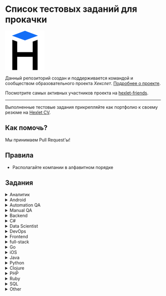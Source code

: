 # Список тестовых заданий для прокачки

[![Hexlet Ltd. logo](https://raw.githubusercontent.com/Hexlet/assets/master/images/hexlet_logo128.png)](https://ru.hexlet.io/?utm_source=github&utm_medium=link&utm_campaign=ru-test-assignments)

Данный репозиторий создан и поддерживается командой и сообществом образовательного проекта *Хекслет*. [Подробнее о проекте](https://ru.hexlet.io/?utm_source=github&utm_medium=link&utm_campaign=ru-test-assignments).

Посмотрите самых активных участников проекта на [hexlet-friends](https://friends.hexlet.io/).

---

Выполненные тестовые задания прикрепляйте как портфолио к своему резюме на [Hexlet CV](https://cv.hexlet.io/).

## Как помочь?

Мы принимаем Pull Request'ы!

## Правила

- Располагайте компании в алфавитном порядке

## Задания

<details>
 <summary>Аналитик</summary>

* [Amazon](https://www.amazon.com/)
  * [Тестовое задание для аналитика *(Python, SQL)*](./analytics/Amazon/README.md)

* [Aviasales](https://aviasales.ru)
  * [Тестовое задание для продуктового аналитика](./analytics/Aviasales%20Продуктовый%20аналитик/README.md)

* [avito.tech](https://github.com/avito-tech)
  * [Тестовое задания для аналитика](./analytics/Avito/)

* [Awem](https://awem.com/)
  * [Тестовое задание для продуктового аналитика](./analytics/AWEM%20продуктовый%20аналитик/README.md)

* [Babbel](https://babbel.com/)
  * [Тестовое задание для продуктового аналитика](./analytics/Babbel%20Продуктовый%20Аналитик/README.md)

* [BOLT](https://bolt.eu/)
  * [Тестовое задание для аналитика данных](./analytics/BOLT%20аналитик%20данных/README.md)

* [Chibbis](https://chibbis.ru/)
  * [Тестовое задание для продуктового аналитика](./analytics/Chibbis%20Продуктовый%20аналитик/README.md)

* [Cian](https://cian.ru/)
  * [Тестовое задание для аналитика *(SQL)*](./analytics/Cian%20Аналитик/README.md)

* [CloudReports](https://cloudreports.ru/)
  * [Тестовое задание для аналитика](./analytics/CloudReports%20Аналитик%20данных/README.md)

* [Crazy Panda](https://crazypanda.ru/)
  * [Тестовое задание для аналитика](./analytics/Crazy%20Panda%20Аналитик%20Данных/README.md)

* [Delivery](https://market-delivery.yandex.ru/moscow?shippingType=delivery)
  * [Тестовое задание для аналитика данных](./analytics/Delivery%20Аналитик%20Данных/)

* [Dodo Brands](https://dodobrands.io/)
  * [Тестовое задание для аналитика](./analytics/Dodo%20Brands%20Data%20Analyst/README.md)

* [Driveback](https://vc.ru/s/driveback/details/all)
  * [Тестовое задание для аналитика](./analytics/Driveback%20Аналитик/README.md)

* [Elfsight](https://elfsight.com/)
  * [Тестовое задание для продуктового аналитика](./analytics/Elfsight%20Product%20Analyst/README.md)

* [FriendsOnly](https://friendsonly.ru/)
  * [Тестовое задание для продуктового аналитика *(SQL, PYTHON, R)*](./analytics/FriendsOnly%20Продуктовый%20Аналитик/README.md)

 * [Genius Sport](https://geniussports.com/)
  * [Тестовое задание для аналитика, Reporting Analyst](./analytics/Genius%20Sport%20Reporting%20Analyst/)

* [Happy Games Studio](https://www.hgstudio.ru/)
  * [Тестовое задание для аналитика](./analytics/Happy%20Games%20Studio%20Аналитик%20Данных/README.md)

* [Home Credit Bank](https://home.bank/)
  * [Тестовое задание для Руководителя отдела аналитики *(PostgreSQL, Python)*](./analytics/Home%20Credit%20Bank%20Руководитель%20Отдела%20Аналитики%20/README.md)

* [ivi](https://www.ivi.ru/)
  * [Тестовое задание для аналитика](./analytics/ivi/README.md)

* [Kaspi.kz](https://kaspi.kz/)
  * [Тестовое задание для продуктового аналитика *(SQL)*](./analytics/Kaspi.kz%20продуктовый%20аналитик/Weekend%20Offer%20для%20продуктовых%20аналитиков%20–%20тестово%20b99d51311f1b4a77a3e19f797d680ebb.html)

* [Lesta](https://lesta.ru/ru)
  * [Тестовое задание для аналитика данных *(SQL)*](./analytics/LESTA%20Аналитик%20Данных/README.md)

* [MARS](https://rus.mars.com/)
  * [Тестовое задание для аналитика данных](./analytics/Марс%20Аналитик%20данных/)

* [Mediascope](https://mediascope.net/)
  * [Тестовое задание для аналитика](./analytics/MediaScope%20Аналитик%20Данных/README.md)

* [MediaSoft](https://mediasoft.team/)
  * [Тестовое задание. Системный / Бизнес-аналитик *(any)*](./analytics/MediaSoft/README.md)

* Nortas Analitics
  * [Тестовое задание для аналитика](./analytics/Nortas%20Analitics%20Аналитик%20данных/README.md)

* [Ozon](https://www.ozon.ru/)
  * [Тестовое задание для аналитика *(SQL)*](./analytics/Ozon/)

* [Realweb Camp](https://realweb-camp.ru/)
  * [Тестовое задание для аналитика](./analytics/Realweb%20Camp%20Analytics/README.md)

* [Skypro](https://sky.pro/)
  * [Тестовое задание для аналитика](./analytics/Skypro%20Data%20Analyst/README.md)

* [Teikametrics](https://www.teikametrics.com/)
  * [Тестовое задание для аналитика](./analytics/Teikametrics%20Analyst/README.md)

* [Tinkoff](https://www.tinkoff.ru/)
   * [Тестовое задание аналитика Tinkoff *(Python)*](https://colab.research.google.com/drive/1sbq3bW7FSsqzPBsJu6lmX1cTaC_Oan6S?usp=sharing)
   * [Тестовое задание аналитика Tinkoff *(SQL)*](./analytics/Тинькофф%20Аналитик%20SQL/Тинькофф%20Аналитик%20SQL.jpeg)
   * [Тестовое задание аналитика Tinkoff](./analytics/Tinkoff%20Product%20Analyst/README.md)

* [Vizor](https://vizor-games.com/)
  * [Тестовое задание для аналитика](./analytics/Vizor%20Data%20Analytics/README.md)

* [WhoIsBlogger](https://whoisblogger.com/)
  * [Тестовое задание для junior аналитика данных *(SQL)*](./analytics/WhoIsBlogger%20(WIB),%20junior%20data%20analyst/README.md)

* [Wolt](https://wolt.com/en)
  * [Тестовое задание для аналитика данных](./analytics/Wolt%20Аналитик%20Данных/README.md)

* [X5](https://www.x5.ru/en/)
  * [Тестовое задание, стажировка для аналитика данных *(Python)*](./analytics/X5%20Аналитик%20Данных%20(стажировка)/README.md)

* [Альфа-Банк](https://alfabank.ru/)
  * [Тестовое задание для продуктового аналитика *(SQL)*](./analytics/Альфабанк%20продуктовый%20аналитик/README.md)
  * [Тестовое задание для аналитика данных *(SQL)*](./analytics/Альфа%20Банк%20Продуктовый%20Аналитик/README.md)

* [Банк Открытие](https://www.open.ru/)
  * [Тестовое задание для продуктового аналитика *(SQL)*](./analytics/Банк%20Открытие%20Продуктовый%20Аналитик/README.md)

* [ВК Одноклассники](https://vk.com/)
  * [Тестовое задание для продуктового аналитика *(Python, SQL)*](./analytics/ВК%20Одноклассники%20Продуктовая%20аналитика%20/README.md)
  * [Тестовое задание для аналитика данных *(Python)*](./analytics/ВК%20Аналитик%20данных/README.md)

* [ВТБ](https://www.vtb.ru/)
  * [Тестовое задание для аналитика данных](./analytics/ВТБ%20Аналитик%20данных/README.md)

* [Газпром](https://www.gazprom.ru/)
  * [Тестовое задание для аналитика](./analytics/Газпром/README.md)

* [Делимобиль](https://delimobil.ru/)
  * [Тестовое задание для аналитика](./analytics/Делимобиль/README.md)

* [Красный Яр](https://www.krasyar.ru/)
  * [Тестовое задание для аналитика *(Excel)*](./analytics/Красный%20Яр%20Аналитик%20Данных/README.md)

* [Магнит](https://magnit.ru/)
  * [Тестовое задание для аналитика](./analytics/Магнит/README.md)

* [МТС](https://www.mts.ru/)
  * [Тестовое задание для продуктового аналитика *(SQL, Python)*](./analytics/МТС%20Продуктовый%20аналитик/README.md)

* [Ренессанс Банк](https://rencredit.ru/)
  * [Тестовое задание для аналитика](./analytics/Банк%20ренессанс%20кредит%20Аналитик/README.md)

* [Росмэн](https://rosman.ru/)
  * [Тестовое задание для аналитика *(Excel, SQL)*](./analytics/Росмэн/)

* [Роснефть](https://www.rosneft.ru/)
  * [Тестовое задание для HR аналитика](./analytics/Роснефть%20HR%20аналитик/)

* [Самокат](https://samokat.ru/)
  * [Тестовое задание для аналитика](./analytics/Самокат%20Аналитик%20Данных/README.md)
  * [Тестовое задание для аналитика](./analytics/Самокат%20Аналитик/)

* [Северсталь](https://severstal.com/rus/)
  * [Тестовое задание для аналитика](./analytics/Северсталь/)

* [СКБ Контур](https://kontur.ru/)
  * [Тестовое задание для продуктового аналитика](./analytics/Контур%20Продуктовый%20аналитик/README.md)

* [Совкомбанк Страхование](https://sovcomins.ru/)
  * [Тестовое задание для аналитика *(Python)*](./analytics/Совкомбанк%20Страхование/README.md)

* [Спортмастер](https://www.sportmaster.ru/)
  * [Тестовое задание для аналитика *(SQL)*](./analytics/Спортмастер/)

* [Сравни.ру](https://www.sravni.ru/)
  * [Тестовое задание для Продуктового Аналитика](./analytics/Сравниру%20Product%20Analyst/README.md)

* [Табакон](https://tabakon.su/)
  * [Тестовое для аналитика данных](https://drive.google.com/drive/folders/1FDHErQLGvPoJKECmRqijpwuVifnTaw8x)

* [Учи.ру](https://uchi.ru/)
  * [Тестовое задание для Продуктового Аналитика](./analytics/Учи%20ру%20Продуктовый%20аналитк/README.md)

* [Сборник тестовых заданий для аналитиков](https://pavelbukhtik.notion.site/Product-Analyst-Data-Analyst-a5f7bea5a0064960bbdb7a3ee1e46e97)

* [Тестовое задание для FE стажера в Авито Pro (Команда ARPU) *(JS)*](https://github.com/avito-tech/pro-fe-trainee-task)

</details>

<details>
 <summary>Android</summary>

* [Android разработчик *(Kotlin, Single Activity, Retrofit, Jetpack Compose / XML, Kotlinx Serialization / Gson, RxJava / Coroutines)*](https://github.com/appKODE/trainee-test-android)

* [avito.tech](https://github.com/avito-tech)
  * [Тестовое задание для стажёра Android (archived) *(Kotlin/Java)*](https://github.com/avito-tech/android-trainee-task)
  * [Тестовое задание для стажёра Android *(Kotlin)*](https://github.com/avito-tech/bx-android-trainee-assigment)
  * [Приложение прогноза погоды (Андроид) *(Kotlin)*](https://github.com/avito-tech/android-trainee-task-2021)

* [Android Developer *(Kotlin, Java, C++)*](https://github.com/fs/test-tasks/tree/master/android)

</details>

<details>
 <summary>Automation QA</summary>

 * [Ediweb](https://ediweb.com/ru-ru)
   * [Тестовое задание на должность "Тестировщик" *Automation QA / Ruby*](https://github.com/avannim/Fedorenko_test/tree/59b6c1a395ad8123b102f7f4214db6840be9db01/candidate_test)

* [Тестовое задание для стажёра-автоматизатора](https://github.com/avito-tech/qa-trainee-task)

* [Тестовое задание для стажёра-тестировщика на знание Java и SQL *(any)*](https://github.com/Pammer/traineeTestTask)

* [QATestLab](https://qatestlab.com/company/contact-us/)
  *  [Test task for position QA Specialist // *Java или C#*](https://github.com/n1mnull/QATestLab/blob/51b315d7d2ff011ce8255fb09a88bd6401891600/README.md)

* [Тестовое задание по автоматизации действий в поисковой строке Яндекса для *tensor.ru*](https://github.com/warumbaum/Tensor-Yandex)

* [Тестовое задание QA Auto Python от Effective Mobile](./QA/Effective%20Mobile/README.md)

</details>

<details>
 <summary>Manual QA</summary>

* [avito.tech](https://github.com/avito-tech)
  * [Тестовое задание для стажёра QA *(any)*](https://github.com/avito-tech/ShopX-QA-trainee)
  * [Тестовое задание для QA-стажёра *(Go/any)*](https://github.com/avito-tech/qa-trainee-general)

* [Flatstack](https://www.flatstack.com)
  * [QA engineer](https://github.com/fs/test-tasks/tree/master/qa)

* [HRlink](https://hr-link.ru/)
  * [Junior QA (SQL+Python)](./QA/HRlink/README.md)

* [Matic Insurance Services](https://matic.com/)
  * [Customer Import Platform MQA - MQA test assignment *(ENG)* *(any)*](https://github.com/matic-insurance/assignment-test-import)
  * [Customer Import Platform - AQA test assignment *(ENG)* *(Ruby)*](https://github.com/matic-insurance/assignment-test-import)

* [Purrweb](https://www.purrweb.com/ru/)
  * [Тестовое задание на позицию QA](https://github.com/Hexlet/ru-test-assignments/blob/main/QA/Test%20task%20Purrweb.md)

* [Sendsay](https://sendsay.ru/)
  * [Junior Frontend + QA [АРХИВ] *(JS, Cypress)*](./QA/Sendsay/README.md)

* [Tutu.ru](https://www.Tutu.ru/)
  * [Тестовое задание для кандидата на позицию QA](https://github.com/tutu-ru/tutu-ru.github.io)

* [ООО Крит](https://krit.pro/)
  * [Стажер_QA](./QA/ООО%20Крит/README.md)

* [ООО Синтека](https://cynteka.ru/)
  * [Junior_QA](./QA/ООО%20Синтека/README.md)

</details>

<details>
 <summary>Backend</summary>

* [Appbooster](https://appbooster.com/)
  * [Backend developer *(any)*](https://github.com/appbooster/test-assignments/blob/master/tasks/backend.md)

* [Appstorespy](https://appstorespy.com/)
  * [Junior Backend developer *(Django/Flask, MySQL/PostgreSQL, MongoDB/Redis/Elasticsearch, GraphQL/REST)*](./backend/Appstorespy/README.md)

* [avito.tech](https://github.com/avito-tech)
  * [Тестовое задание для стажёра Backend в команду Advertising *(Go/PHP)*](https://github.com/avito-tech/adv-backend-trainee-assignment)
  * [Тестовое задание на позицию стажера-бекендера в юнит Авто (archived) *(Go/Python/PHP/Java/JavaScript)*](https://github.com/avito-tech/auto-backend-trainee-assignment)
  * [Тестовое задание на позицию стажера backend в юнит Geo *(any)*](https://github.com/avito-tech/geo-backend-trainee-assignment)
  * [Тестовое задание на позицию стажера-бекендера (archived) *(any)*](https://github.com/avito-tech/msg-backend-trainee-assignment)
  * [Тестовое задание для стажёра Backend *(PHP)*](https://github.com/avito-tech/safedeal-backend-trainee)
  * [Тестовое задание для стажёра Backend в команду Trade Marketing *(Go/PHP/Python, PostgreSQL/MySQl, Redis)*](https://github.com/avito-tech/tm-backend-trainee)
  * [Тестовое задание на позицию стажера-бекендера в юнит Buyer Experience (archived) *(Go/PHP)*](https://github.com/avito-tech/bx-backend-trainee-assignment)
  * [Тестовое задание на позицию стажера-бекендера в юнит "Работа" *(Go/PHP, MySQL/PostgreSQL)*](https://github.com/avito-tech/job-backend-trainee-assignment)
  * [Тестовое задание на позицию стажера-бекендера *(Go/PHP/Python,  MySQL/PostgreSQL, Docker)*](https://github.com/avito-tech/autumn-2021-intern-assignment)
  * [Тестовое задание для стажера в юнит Market Intelligence *(Go/Python)*](https://github.com/avito-tech/mi-trainee-task-2021)

* [Edstein](https://www.edstein.ru/)
  * [Тестовое задание Middle Backend-разработчик *(Ruby on Rails)*](./backend/Edstein/README.md)

* [fuse8](https://hr.fuse8.ru/) [byte/minds](https://byteminds.co.uk/)
  * [Задания стажировки для backend-разработчиков *(.Net, C#, Postgres, gRPC)*](https://github.com/Fuse8/school2023)

* [Greensight](https://greensight.ru/)
  * [Тестовое задание для направления Backend разработка *(PHP)*](./backend/Greensight/README.md)

* [ItGlobal](https://itglobal.com/ru-ru/)
  * [Тестовое задание для Junior Backend разработка *(PHP)*](./backend/ItGlobal/README.md)

* [KODE](https://kode.ru/)
   * [Backend разработчик *(Python)*](https://github.com/appKODE/2018-internship-backend)*(изображение не найдено)*

* [pixlpark](https://pixlpark.ru/)
  * [Backend-разработка *(C#, ASP.NET, React/RazorPages)*](https://gist.github.com/paraekklisiarh/d64fbbc1de1028aaa7a47ff3fa0650a1)

* [Tutu.ru](https://www.Tutu.ru/)
  * [Тестовое задание на позицию backend-разработчик *(PHP)*](https://github.com/tutu-ru/php-interview)

* [Waliot](https://waliot.com/)
  * [Backend Developer *(Java/Kotlin, Spring Boot, SQL/NoSQL, Docker)*](https://github.com/waliot/test-tasks/blob/master/tasks/backend-1.md)

* [Wargaming.net](https://wargaming.com)
  * [Тестовое задание WG Forge (Backend) *(Python 3/Ruby/Go/Erlang/Elixir/Java/Scala/C#/F#, PostgreSQL, Docker)*](https://github.com/wgnet/wg_forge_backend)

* [ООО "МСтрой"](https://mstroy.tech/)
   * [Тестовое задание Backend developer / Python](./backend/ООО%20МСтрой/README.md)

* [ПИКАССО](https://picasso-diagnostic.ru/)
  * [Backend-разработчик (Python)](https://gist.github.com/NikolayZemelko/f1dfcb9b75a7241f5e552b8761e70027)

* [Marketplace Technologies (KazanExpress)](https://github.com/KazanExpress)
  * [Тестовое задания для кандидатов в бэкенд разработку *(Java, Spring)*](https://github.com/KazanExpress/backend-spring-test-task)

* [Oxem Studio](https://oxem.ru)
  * [Бэкенд-разработчик *(PHP)*](./backend/Oxem%20Studio/README.md)

* SoftPro
  * [Тестовое задание *(Go, C++, Python)*](./backend/SoftPro/)

</details>


<details>
 <summary>C#</summary>

* [Тестовое задание *(C#)*](https://drive.google.com/file/d/1GNwTfoJCQD0Ec3JXkWmzaYuIY6DnWnEa/view)

* [Тестовое задание на стажировку *(C#, SQL)*](https://drive.google.com/drive/folders/1--08xK0ympxiR2BedrKVhnE7cjfNn7bk?usp=sharing)

* [Тестовое задание C# *(C#)*](https://gist.github.com/Busyrev/cb89f309d2c32873449366023b8e0057)

* [Тестовое задание на вакансию Junior Разработчика C# *(C#, ASP.NET Core, Entity Framework Core)*](https://versta24.ru/hr/testfordevjun)

* [AFCStudio](https://afcstudio.ru/)
  * [Junior C# Developer *(C#, .NET, Angular, React, Razor)*](https://gist.github.com/paraekklisiarh/0621204ce249e9faf1aaa1e1b7d3f7ef)

* [Стажер-программист *(C#)*](https://drive.google.com/drive/folders/1pnBXXuAABDCMAKrcNjrDvRnE1jPd_LBL?usp=sharing)

* [Тестовое задание *(C#, ASP.NET Core, Entity Framework Core)*](https://disk.yandex.ru/d/Gu5V8FgsEobwzA)

* [Тестовые задания на c# стажировку *(C#)*](https://drive.google.com/drive/folders/185cbL5CzhcYoW2D92D5wHmdd04cDqTYS?usp=sharing)

* [Тестовое на стажировку C#, зима 2019-2020 *(C#, ASP.NET)*](https://drive.google.com/drive/folders/1UCx7__WtgzkWF4iFbkFPfc3NNQAqSKqn?usp=sharing)

</details>

<details>
 <summary>Data Scientist</summary>

* [BST Digital](https://bst.digital/)
  * [Тестовое задание для Data Scientist](https://drive.google.com/drive/folders/1G0VwPL-6T0ThPdLstnZK07dy1q2Mgv2T)

</details>

<details>
 <summary>DevOps</summary>

* [Smena](https://smena.space/)
  * [Тестовое задание DevOps разработчик *(Docker, minikube, Python)*](https://github.com/smenateam/assignments/tree/master/devops)

* [Kittens Store - DevOps test assignment *(ENG)* *(any)*](https://github.com/matic-insurance/assignment-kittens-store)

* [Cats Shop - DevOps test assignment *(ENG)* *(any)*](https://github.com/matic-insurance/assignment-cats-shop)

* [DevOps engineer](https://github.com/ostrovok-team/code-challenge/tree/master/devops)

</details>

<details>
 <summary>Frontend</summary>

* [23Devs](https://23devs.com/)
  * [Тестовое задание на позицию cтажер-разработчик javascript *HTML, CSS, JS*)](https://cloud.mail.ru/public/KN2F/TW4dPYs6n)

* [Appbooster](https://appbooster.com/)
  * [Frontend Developer *(any)*](https://github.com/appbooster/test-assignments/blob/master/tasks/frontend.md)
  * [Frontend + graphql developer *(React, Github GraphQL API)*](https://github.com/appbooster/test-assignments/blob/master/tasks/frontend-graphql.md)
  * [html-верстальщик *(JS, HTML/CSS)*](https://github.com/appbooster/test-assignments/blob/master/tasks/html-css.md)*(отсутствует дизайн-макет по указанной ссылке)*

* [Aviasales](https://aviasales.ru)
  * [~~Тестовое задание Aviasales (frontend) *(JS/TS, React)*~~](https://github.com/KosyanMedia/test-tasks/tree/master/aviasales_frontend) *(сервер тестового задания не работает)*
 * [Тестовое задание - Frontend Developer *(JS/TS)*](https://github.com/KosyanMedia/Front-end_TP_test)
 * [~~Тестовое задание Aviasales (frontend)~~ DEPRECATED *(JS, TS, CS, React)*](https://github.com/KosyanMedia/test-tasks/tree/master/DEPRECATED_aviasales)

* [avito.tech](https://github.com/avito-tech)
  * [Тестовое задание на позицию стажёра-фронтендера 2022 *(React, Redux, TS)*](https://github.com/avito-tech/internship_frontend_2022)
  * [Тестовое задание на позицию стажёра-фронтендера 2023 *(React, React Router, TS)*](https://github.com/avito-tech/frontend-trainee-assignment-2023)
  * [Тестовое задание на позицию стажёра-фронтендера 2024 *(React, React Router, TS)*](https://github.com/avito-tech/frontend-trainee-assignment-2024)
  * [Тестовое задание для стажёра frontend *(React)*](https://github.com/avito-tech/safedeal-frontend-trainee)*(отсутствует дизайн-макет по указанной ссылке)*
  * [Тестовое задание для стажёра Frontend в команду Seller Experience *(Node.JS, React, Redux)*](https://github.com/avito-tech/sx-frontend-trainee-assignment)
  * [Тестовое задание для стажёра Frontend в команду Avito People *(React, MobX, TS, Node.JS)*](https://github.com/avito-tech/ap-frontend-trainee-assignment)

* [BEBOSS](https://beboss.ru/)
  * [Web-разработчик *(PHP, jQuery, YII)*](https://github.com/funkylen/beboss-test-assignments)

* [BeeJee NINJA Developers](https://beejee.org/)
  * [Web-разработчик *(PHP)*](https://docs.google.com/document/d/1Wn_BBhmrF8S5iwgqo5cH63GAM6XTXLi4glp7ZxammIM/edit?usp=sharing)

* [BellIntegrator](http://www.bellintegrator.ru/)
  * [Тестовое задание Frontend JS *(JS, JQuery, HTML5, CSS3)*](https://docs.google.com/document/d/1YWJGDKB1pLrox6Y4CNm15Nuu_EVcAHIciYUHWYrDNDY/edit?usp=sharing)

* [BirdsBuild](https://bb.market/)
  * [Тестовое задание на позицию Frontend разработчик Nuxt.js *(Nuxt 3, TypeScript, GraphQL)*](https://docs.google.com/document/d/1_BN8bbym0InYFDElyyVJ5GzPptaOe0p9kteX-Uaww3I/edit#heading=h.ikkq5tsgq96y)

* [~~Bluesweater-studio~~](https://vk.com/bluesweaterstudio) *студия закрыта*
  * [Frontend task *(JS, React, React Hooks, JSS)*](https://github.com/some-yummy-nick/frontend-task)

* [Chatfuel](https://chatfuel.com/)
  * [Frontend Engineer — тестовое задание *(any)*](https://paper.dropbox.com/doc/Frontend-Engineer-GFOYvLYpCLWUJe59Ydfmw)
  * [Верстальщик](https://paper.dropbox.com/doc/fljyQo7ig1gZRevGejqEX)

* [CS-Cart](https://cs-cart.com/)
  * [Тестовое задание для PHP разработчиков *(PHP)*](https://github.com/cscart/apply-for-job/tree/master/backend/developer)
  * [Тестовое задание для Javascript разработчика *(JS, jQuery)*](https://github.com/cscart/apply-for-job/tree/master/frontend/developer)

* [DAO TECH](https://daotech.ru/)
  * [Тестовое задание на вакансию "Frontend Developer" *(JS, React, Docker)*](https://drive.google.com/file/d/17i3HWkCW8OdvmczEcE2p3q-ljU-2sAWz/view?usp=sharing)

* [Dapplets Project](https://dapplets.org/)
  * [Тестовое задание на вакансию "Frontend Developer" *(TS, React)*](https://docs.google.com/document/d/1A67hVEF5fb6Uk1Y341PeyV9Yr1UUWLtANITxSzWVHHY/edit#heading=h.dn2s0spi21rh)

* [DevJS](https://devjs.ru/)
  * [Тестовое задания на позицию Frontend разработчика *(JS, React)*](https://github.com/devjsru/react_test)*(отсутствует дизайн-макет по указанной ссылке)*

* [Flatstack](https://www.flatstack.com)
  * [Frontend Developer *(JS, HTML, CSS)*](https://github.com/fs/test-tasks/tree/master/front-end)

* [Future](https://future-group.ru/)
  * [Фронтенд-разработчик 1 *(React, Docker, TS)*](https://github.com/fugr-ru/frontend-javascript-test)
  * [Фронтенд-разработчик 2 *(React, Docker, TS, Redux/MobX)*](https://github.com/fugr-ru/frontend-javascript-test-2)
  * [Тестировщик](https://github.com/fugr-ru/qa)
  * [Верстальщик 1 *(HTML, CSS)*](https://github.com/fugr-ru/frontend-html)
  * [Верстальщик 2 *(HTML, CSS, JS)*](https://github.com/fugr-ru/frontend-html-2)
  * [Верстальщик 3 *(Figma, HTML, CSS, JS)*](https://github.com/fugr-ru/frontend-html-3)
  * [Тестовое задание на позицию Менеджер проекта *(Figma, HTML, CSS, JS)*](https://github.com/fugr-ru/frontend-html-3)

* [Hammer Systems](https://hammer.systems/)
  * [Тестовое задание для Frontend разработчика](https://disk.yandex.ru/d/R74ptnVnK5xpPA)

* [Hyundai Mobility Lab](https://mobility.hyundai.ru/)
  * [React-Native Mobile app *(React-Native CLI)*](https://docs.google.com/document/d/1VtzfiPK0FyEG5DDdsr1y3Ahh_T0eOIGHcV0m4Xi943U/edit?usp=sharing)

* [Ivelum](https://ivelum.com/)
  * [frontend-разработчик *(React)*](https://github.com/ivelum/job/blob/master/challenges/frontend.md)

* [KODE](https://kode.ru/)
  * [Frontend разработчик *(Create React App, React Router, Axios)*](https://github.com/appKODE/trainee-test-frontend)

* [Jupiter soft](https://jupiter-soft.com/)
  * [Тестовое задание Junior Frontend Developer (React)](https://docs.google.com/document/d/1VgAhMunSuTNn0a6bjY5F1-qyARkelJcVj50RSC_Bu54/edit?usp=sharing)

* [Marketplace Technologies (KazanExpress)](https://github.com/KazanExpress)
  * [Тестовое задание Front-End *(JS/TS, Vue.js)*](https://github.com/KazanExpress/frontend-test-task)
  * [Упрощённое тестовое задание Front-End *(JS, Vue.js)*](https://github.com/KazanExpress/frontend-test-task-short)

* [Mindbox](https://mindbox.ru/)
  * [Тестовое задание на стажировку Frontend *(JS, React)*](https://docs.google.com/document/d/1jq5yCrQJRHaRG4TabGhDITDMteYuLWG_LjlR9HmB5ac/edit?usp=sharing)

* [NewGen Vision](https://www.unipage.net/)
  * [Junior Frontend Developer *(JS, Vue.js)*](https://newgen-it.github.io/tests/front)

* [Ostrovok.ru](https://ostrovok.ru)
  * [Frontend Developer *(JS, HTML, CSS)*](https://github.com/ostrovok-team/code-challenge/tree/master/js)

* [Oxem Studio](https://oxem.ru)
  * [Фронтенд-разработчик *(React/Vue, вёрстка)*](https://doc.clickup.com/2659433/p/h/2h539-67321/1cdca9cd67897c8)

* [pixlpark](https://pixlpark.ru/)
  * [Frontend-разработка *(React, MobX)*](https://gist.github.com/paraekklisiarh/c03c97ae553a0038962fb945644392cf)

* [Redsoft](https://redsoft.ru)
  * [Frontend-разработчик *(JS, Vue.js, Node.js)*](https://docs.google.com/document/d/1Vamqwl3MaXDFOMcEBTVsvoZhADblO-CcBVqVKs3Pij0)

* [Ruport](http://ruport.ru/)
  * [Middle Frontend Developer *(ECMAScript, SCSS)*](https://github.com/ruport-digital/middle-frontend-assignment)
  * [Junior Frontend Developer *(верстка)*](https://github.com/ruport-digital/junior-frontend-assignment)

* [Sendsay](https://sendsay.ru/)
  * [Junior Frontend + QA [АРХИВ] *(JS, Cypress)*](https://www.notion.so/sendsay/Junior-Frontend-QA-44af3daa06524689aa6ac0fc76f66579)
  * [Frontend-разработчик 1 [АРХИВ] *(JS, React, Redux)*](https://www.notion.so/sendsay/Frontend-4263b61293224088b7c3f929b761f9e3)
  * [Frontend-разработчик 2 [АРХИВ] *(JS, React, Redux)*](https://www.notion.so/sendsay/Frontend-API-75cc5ecc28cd42f4a6f963e2dad88680)
  * [Младший frontend-разработчик *(JS, React)*](https://sendsay.notion.site/Frontend-e378a45c3a934dafb6e44f79da2a0040)

* [Frontend test case *(React, TypeScript)*](https://drive.google.com/file/d/1GPYkayQVevwsPcipL76DsKBm3so3DihR/view?usp=share_link)

* [Test Task for Intern / Junior Front-End Developer Position *(React)*](https://gist.github.com/krambertech/ecb3890824fd7ada0f4ec1ff55125758)

* [Shopify](https://www.shopify.com/)
  * [Frontend Intern, Fall 2022 *(JS, OpenAI) (ENG)*](https://docs.google.com/document/d/16tMBx990qfnX2P1lTKTqaS4Ugp2RzqFrLIZ1TwWCVo4/edit?usp=sharing)

* [Smena](https://smena.space/)
  * [JavaScript Developer *(JS, Vue.js)*](https://github.com/smenateam/assignments/blob/master/site-frontend/README.md)
  * [TypeScript Developer *(TS, React)*](https://github.com/smenateam/assignments/blob/master/erp-frontend/README.md)

* [~~Studika~~](https://studika.ru/) *студия закрыта*
  * [Frontend-разработчик](https://docs.google.com/document/d/1guSGNGsmd5JdKBTgeiik94dLIUVkVgElqOYvqO8ekZ0/edit?usp=sharing)

* [Tutu.ru](https://www.Tutu.ru/)
  * [Домашнее задание для соискателей на позицию фронтенд-разработчика *(JS, React, Node.js)*](https://github.com/tutu-ru/fe-homework)
  * [Тестовое задание на позицию frontend-разработчик *(JS, TS)*](https://github.com/tutu-ru/frontend-javascript-test)
  * [Тестовое задание на позицию верстальщик *(JavaScript/jQuery, HTML, CSS)*](https://github.com/tutu-ru/frontend-html-test)

* [Waliot](https://waliot.com/)
  * [Frontend Developer *(TypeScript/JavaScript, Angular/React/Vue)*](https://github.com/waliot/test-tasks/blob/master/tasks/frontend-1.md)
  * [Angular Developer *(TypeScript, Angular, NgRX, NGXS)*](https://github.com/waliot/test-tasks/blob/master/tasks/frontend-2.md)

* [Wargaming.net](https://wargaming.com)
  * [Тестовое задание WG Forge Platform Front-End *(JS, Node.js)*](https://github.com/wgnet/wg_forge_frontend)

* [Yoldi](https://yoldi.agency/development)
  * [Тестовое задание для вакансии фронтенд разработчик в Yoldi](https://yoldi-agency.notion.site/Yoldi-7552752e30964431ab0ca03d54908148)

* [Армо](http://armo.ru/)
  * [Junior Frontend *(JSc+ Electron, Python + Tornado)*](https://disk.yandex.ru/d/3u7hKvypQ-nOxA)

* [Валантис](https://juvelirnyj-lombard.ru/)
  * [Frontend-разработчик *(React)*](https://github.com/Hexlet/ru-test-assignments/blob/main/frontend/valatris_api.md)

* [Домотехника](https://domotekhnika.ru/)
  * [Тестовое задание Frontend *(Vue.js)*](https://www.notion.so/radislaw/9c4c4b1823304404af78a0f7cbe640f3)

* [Инфоматика](https://infomatika.ru/)
  * [Верстка *(HTML, CSS)*](https://github.com/some-yummy-nick/infomatika-test)

* [Квартирка](https://kvartirka.com/)
  * [Frontend-разработчик,  Junior+ *(JS, React/Next.js/TypeScript)*](https://docs.google.com/document/d/1bSC3hgaYe69FJFKKNFHKokJ2Rs0bxkYQ9ixnBS8xn-M/edit)

* [Маквес Групп](https://www.makves.ru/)
  * [Стажёр-разработчик Frontend *(JS, React)*](https://drive.google.com/file/d/1ZRKa2us1D49l8natOIpO5TYTirKdNssz/view?usp=sharing)

* [НПО Фарватер](https://tsep.pro/)
  * [Junior+ Frontend Developer *(Vue, React, Canvas)*](https://docs.google.com/document/d/1ReRmhwrI1qwJi2PxhC9GQdP1h9BSt3bKZBaj_oV210s/edit)

* [СДК Гарант](https://www.sdkgarant.ru/index.php/ru/)
  * [Junior Front-End разработчик *(JS, ExtJS)*](https://github.com/georgy-p/SDK-Garant-test-task)

* [Frontend test case *(React, TypeScript)*](https://docs.google.com/document/d/16IkxQ_ZDRxrfnzdjQdYP5UfyloGwmwXsZ5IEXEbuL2E/edit?usp=sharing)
* [C32. Frontend JS test task 1 *(React)*](https://docs.google.com/document/d/1LQ7olXMcjNKF_vHoPqm8VsJc65K3PfW5M3s9D1EO8xs/edit)
* [Тестовое задание Frontend-разработчик *(JS, React, Redux, React Router)*](https://docs.yandex.ru/docs/view?url=ya-disk-public%3A%2F%2FPg8Mn9b2nwRtbsd79GdjAOk0sK0J5vagJAQzR5a5H4HBf2B6dSCQGd5kCvgXaxdcq%2FJ6bpmRyOJonT3VoXnDag%3D%3D&name=%D0%A2%D0%B5%D1%81%D1%82%D0%BE%D0%B2%D0%BE%D0%B5%20%D0%B7%D0%B0%D0%B4%D0%B0%D0%BD%D0%B8%D0%B5.docx)

* [Matic Test assignment - Front-end test assignment *(ENG)* *(any)*](https://github.com/matic-insurance/assignment-fetch-n-cache)

* [Тестовое задание.React *(React/Redux)*](https://drive.google.com/file/d/1LUlaX0-8MuZXOMbqsIt8tW3xPrBPWSHU/view?usp=sharing)

* [Frontend test case *(React, TypeScript)*](https://drive.google.com/file/d/1GPYkayQVevwsPcipL76DsKBm3so3DihR/view?usp=share_link)

* ЮТОР
  * [Стажер фронтенд разработчик, 1 этап отбора](https://docs.google.com/document/d/1BK6lOSnTEtI0V5K5idK_QJU6CC5Iv1-lhpGAGDqftkA/edit?usp=sharing)

* [Задание на вакансию "Верстальщик лендингов", осень 2023](https://forms.yandex.ru/surveys/10033975.d66cde35b078199afc83f1e9f11cb58c5cdb22e9/?utm_source=hh&utm_medium=email&utm_content=3472582922)

* [Задание по вёрстке — ШРИ, Москва, Санкт-Петербург, Симферополь, осень 2018](https://github.com/yandex-shri-2018/entrance-task-2-2)

* [Задание по вёрстке — ШРИ, Москва, весна 2018](https://github.com/yandex-shri-2018/entrance-task-2)

* [Тестовое задание для вакансии web-технолог *(CSS)*](https://www.reg.ru/company/jobs/testtask-webtech)

* [Тестовое задание для TypeScript/Vue.js разработчика *(TS, VueJS, HTML/CSS)*](https://github.com/Ecwid/new-job/blob/master/TypeScript.md)

* [Тестовые задания по React *(React, React Router, Redux Saga, Mobx)*](https://github.com/GPB-COS/test-work-react)

* [React Engineer *(JS, HTML, PHP)*](https://docs.google.com/document/d/1UL4FJrtzHamyOavu-VN9fH7Y05lkbmH5abtC2nnx2QY/edit)

* [Тестовое задание для верстальщика](https://hexlet-ru.notion.site/38fd01d380cb43efa94702b5188cfde4)

* [~~Тестовое задание Aviasales (frontend)~~ DEPRECATED *(JS, TS, CS, React)*](https://github.com/KosyanMedia/test-tasks/tree/master/DEPRECATED_aviasales)

* [Front-End Developer *(HTML, CSS, JS)*](https://github.com/JediFE/trial-assignments)

* [~~Тестовое задание Aviasales (frontend) *(JS/TS, React)*~~](https://github.com/KosyanMedia/test-tasks/tree/master/aviasales_frontend) *(сервер тестового задания не работает)*

* [Frontend + graphql developer *(React, Github GraphQL API)*](https://github.com/appbooster/test-assignments/blob/master/tasks/frontend-graphql.md)

* [Тестовое задание для стажёра в команду VAS *(any)*](https://github.com/avito-tech/vas-frontend-trainee-assignment)

</details>


<details>
 <summary>full-stack</summary>

* [Aviasales](https://aviasales.ru)
  * [Тестовое задание в команду гейтов (full-stack) *(JS + React, Redux/Redux-saga, Python + PostgresSQL)*](https://github.com/KosyanMedia/test-tasks/tree/master/gates_team_fullstack)
  * [Тестовое задание Aviasales Marketing (full-stack) *(JS, React, Redux, NodeJS, PostgreSQL)*](https://github.com/KosyanMedia/test-tasks/tree/master/marketing)

</details>

<details>
 <summary>Go</summary>

* [avito.tech](https://github.com/avito-tech)
  * [Тестовое задание на позицию стажёра-бэкендера 2022 *(Go, MySQL/PostgreSQL, Docker)*](https://github.com/avito-tech/internship_backend_2022)
  * [Тестовое задание для стажера в юнит Merchant Experience *(Go, PostgreSQL)*](https://github.com/avito-tech/mx-backend-trainee-assignment)
  * [Тестовое задание стажера в юнит AvitoPRO *(Go)*](https://github.com/avito-tech/pro-backend-trainee-assignment)

* [Тестовое задание для Golang разработчика *(Go)*](https://github.com/KazanExpress/golang-test-task)

* [Test Task: In-memory cache *(eng)* *(Go)*](https://github.com/gojuno/test_tasks)

 </details>

<details>
 <summary>iOS</summary>

* [Задание для стажера на платформу iOS *(Swift)*](https://github.com/avito-tech/ios-trainee-problem-2021)

* [iOS разработчик *(Swift 5, UIKit, iOS 13+, Зависимости через SPM или Cocoapods)*](https://github.com/appKODE/trainee-test-ios)

* [Appbooster](https://appbooster.com/)
  * [iOS Developer *(any)*](https://github.com/appbooster/test-assignments/blob/master/tasks/ios.md)

* [avito.tech](https://github.com/avito-tech)
  * [Тестовое задание на позицию стажёра в iOS 2022 *(Swift)*](https://github.com/avito-tech/internship_ios_2022)
  * [Задача для стажера на платформу iOS (archived)](https://github.com/avito-tech/ios-trainee-problem)

* [Flatstack](https://www.flatstack.com)
  * [iOS Developer *(any)*](https://github.com/fs/test-tasks/tree/master/ios)

* [FunBox](https://funbox.ru/)
  * [iOS/Android-разработчик *(Xcode/Android Studio)*](https://dl.funbox.ru/qt-mobile.pdf)

* [Хитрые задачки по iOS *(any)*](https://github.com/appKODE/test2019)*(сервер тестового задания не работает)*

* [Internship *(iOS)*](https://github.com/avito-tech/internship)

</details>


<details>
 <summary>Java</summary>

* [Java разработчик](https://docs.google.com/document/d/1peoDqaNraEL5jW3kMWPSQevLvKNwyOjC0KNOigfQTNM/edit?usp=sharing)

* [Java разработчик](https://docs.google.com/document/d/1f5frd0d_sQk471oeznTnHpc-YSo9EfkQ3avHpxy4TtE/edit?usp=sharing)

* [Ecwid](https://www.ecwid.com/)
  * [Парсер SQL запросов *(Kotlin/Java)*](https://github.com/Ecwid/new-job/blob/master/SQL-parser.md)
  * [Глубокое копирование *(Kotlin/Java)*](https://github.com/Ecwid/new-job/blob/master/Deep-clone.md)
  * [java.util.Map поверх Redis *(Kotlin/Java, Redis)*](https://github.com/Ecwid/new-job/blob/master/Redis-and-collections.md)
  * [Посчитать количество уникальных IP-адресов в простом текстовом файле *(Kotlin/Java)*](https://github.com/Ecwid/new-job/blob/master/IP-Addr-Counter.md)

* [Eltex](https://eltex-co.ru/)
  * [Многопользовательский тайм-трекер *(Backend Java/Kotlin)*](backend/java_time_tracker.md)

* [FunBox](https://funbox.ru/)
  * [Java-разработчик *(Java)*](https://dl.funbox.ru/qt-java.pdf)

* [Haulmont](https://www.haulmont.ru)
  * [StudentDatabase *(Java)*](https://github.com/nikolaychernov/StudentDatabase)

* [Infomaximum](https://infomaximum.com)
  * [Java разработчик](https://drive.google.com/file/d/17g9-4HTkBtJln-3I-iavMqWkX9bBYcg2/view?usp=sharing)

* [Marketplace Technologies (KazanExpress)](https://github.com/KazanExpress)
  * [Тестовое задание для кандидатов в бэкенд разработку *(Java, Spring)*](https://github.com/KazanExpress/backend-spring-test-task)
  * [Тестовое задание на Android разработку - поиск коктейлей *(Java, Kotlin)*](https://github.com/KazanExpress/android-test-task)
  * [Тестовое задание на Android разработку - просмотр статей *(Java, Kotlin)*](https://github.com/KazanExpress/ke-test-android)

* [MediaSoft](https://mediasoft.team/)
  * [Тестовое задание.Java *(Java EE/Spring, Maven/Gradle)*](https://drive.google.com/file/d/1obl6-j36xkLszszRPnj0enWxPX-nzzuQ/view?usp=sharing)
 
* [Tutu.ru](https://www.Tutu.ru/)
  * [Тестовое задание на позицию Android-разработчика *(Kotlin/Java, Dagger, RxJava)*](https://github.com/tutu-ru/hire_android_test)

* [Waliot](https://waliot.com/)
  * [Backend Developer *(Java/Kotlin, Spring Boot, SQL/NoSQL, Docker)*](https://github.com/waliot/test-tasks/blob/master/tasks/backend-1.md)

* [СКБ Контур](https://kontur.ru/)
  * [Тестовые задания на java *(Java)*](https://drive.google.com/drive/folders/1zhJUFNYc8KJkLNOmPueoQkaiZCv5kodM?usp=sharing)

* [ЭВРИКА](https://hr.eureca.ru)
  * [Fullstack разработчик *(JS + Java)*](https://docs.google.com/document/d/1fodUFtPCuHyP2Hn7ly3ZsSD_GsSR_wTf/edit?usp=sharing&ouid=115639618941993452518&rtpof=true&sd=true)

</details>

<details>
<summary>Python</summary>

* [FitnessKit](https://fitness-kit.ru/)
  * [Python разработчик на backend *(Python, Django)*](./backend/Python/FitnessKit/тестовое%20бэк.pdf)

* [KosyanMedia *(Python)*](./backend/Python/KosyanMedia/README.md)

* [KazanExpress *(eng)* *(Python, Django)*](./backend/Python/KazanExpress/README.md)

* [Сбербанк](https://www.sberbank.ru/ru/person)
  * [Тестовое задание для инженера данных *(Python, SQL)*](./backend/Python/Sberbank/DE_task_solution.docx)

* [abz.agency](https://abz.agency/)
  * [Junior Python Developer *(Python, Django/Flask, MySQL/PostgreSQL)*](./backend/Python/ABZ.agency/Тестовое%20задание%20на%20позицию%20Junior%20Python%20Developer.pdf)

* [AppBooster *(any)*](./backend/Python/AppBooster/backend.md)

* [Appstorespy](https://appstorespy.com/)
  * [Junior Backend developer *(Django/Flask, MySQL/PostgreSQL, MongoDB/Redis/Elasticsearch, GraphQL/REST)*](./backend/Python/Appstorespy/test_backend.md)

* [Aviasales](https://aviasales.ru)
  * [Тестовое задание в команду ассистеда *(Python, Go)*](./backend/Python/Aviasales/README.md)

* [Avito Tech](https://www.avito.tech/)
  * [Avito Tech (archived) *(Go/Python/PHP/Java/JavaScript)*](./backend/Python/AvitoTech/README.md)

  * [Тестовое задание по python *(Python)*](./backend/Python/AvitoTech/README1.md)

* [GitHub repository browsing tool *(Python)*](https://github.com/wemake-services/meta/issues/7)

* [Bewise](https://bewise.ai/)
  * [Тестовое задание на позицию Python Junior](./backend/Python/Bewise/test_python.md)

* [Escape Tech](https://escape-team.tech/)
  * [Software Tester (стажер), *Python*](./backend/Python/SoftwareTester/readme.md)

* [Ivelum](https://ivelum.com/)
  * [Python-разработчик *(Python)*](./backend/Python/Ivelum/python.md)

* [KODE](https://kode.ru/)
 * [Backend разработчик *(Python)*](./backend/Python/KODE/README.md)*(изображение не найдено)*

* [Ostrovok Tech Python Developer *(Python)*](./backend/Python/OstrovokTech/README.md)

* [Ostrovok Tech Django Developer *(в Контент)*](./backend/Python/OstrovokTech/content-tech-task.md)

* [PyShop](https://pyshop.ru/)
  * [Разработчик Python (стажировка)](./backend/Python/PyShop/PyShop_python_trainee.md)

  * [Python Developer *(Python, Django, PostgreSQL, Docker)*](./backend/Python/PyShop/README.md)

* [Очень Интересно](https://www.interesnee.ru/)
  * [Python-разработчик на позицию стажера](./backend/Python/DjangoTestTask/Task-itself.md)

* [FunBox *(Python)*](./backend/Python/FunBox/python.pdf)

* [Market Intelligence *(Python, Docker)*](./backend/Python/MarketIntelligence/README.md)

* [Market Intelligence (archived) *(Python)*](./backend/Python/MarketIntelligence/README1.md)

* [Тестовое UpTrader](./backend/Python/UpTrader/test_python.md)

</details>


<details>
<summary>Clojure</summary>

* [Health Samurai](https://health-samurai.ru/how-to-become)
  * [Clojure Developer](backend/HealthSamurai/HealthSamurai_clojure.md)

</details>



<details>
 <summary>PHP</summary>

* [CLC Tech](https://clc-logistic.ru/)
  * [Junior PHP developer *(yii2)*](https://disk.yandex.ru/d/hN8ycrSdTNCydw)

* [CS-Cart](https://cs-cart.com/)
  * [Тестовое задание для PHP разработчиков *(PHP)*](https://github.com/cscart/apply-for-job/tree/master/backend/developer)

* [DevJS](https://devjs.ru/)
  * [Тестовое задание для PHP разработчиков *(PHP)*](https://github.com/devjsru/php_test)

* [FEIP](https://feip.co/)
  * [PHP-разработчик *(PHP)*](https://docs.google.com/document/d/1SLvbJ1hs3X3my3-gZJ7LsNtTa31IEVF0p6seTML-Efo)

* [Future](https://future-group.ru/)
  * [PHP-разработчик *(PHP, MySQL)*](https://github.com/fugr-ru/php-comments)

* [Greensight](https://greensight.ru/)
  * [Тестовое задание для направления Backend разработка *(PHP)*](https://www.notion.so/Backend-f863a6666e9f40f99f41254a1fffe450)

* [Hommler OU](https://hommler.de/)
  * [Middle developer / PHP разработчик](https://github.com/dimalepel/test-assignments/blob/main/tasks/193305072023.md)

* [is.Digital](https://isdigi.ru/)
  * [Тестовое задание для веб разработчика *(PHP, MySQL)*](https://isdigi.ru/is/job/web-programmer-2/test-web-dev-junior/)

* [Ivelum](https://ivelum.com/)
  * [PHP-разработчик *(PHP)*](https://github.com/ivelum/job/blob/master/challenges/php.md)

* [Oxem Studio](https://oxem.ru)
    * [Бэкенд-разработчик *(PHP)*](https://doc.clickup.com/p/h/2h539-778/840ce49e651e59a)

* [REG.RU](https://www.reg.ru/)
  * [Тестовое задание для вакансии «Программист PHP» *(PHP)*](https://www.reg.ru/company/jobs/testtask-prog-php)

  * [Тестовое задание на позицию backend-разработчик *(PHP)*](https://github.com/tutu-ru/php-interview)

* [Глобал Консалтинг](https://bth.su/)
  * [Тестовое задание для Junior PHP-разработчик *(Laravel)*](https://docs.google.com/document/d/1fl4eCKdpSXUNyu899NCKaDy_fdHcVPDE-GoO9siZPX4/edit)

* [Монолит Северо-Запад](https://spb.hh.ru/employer/4170463?hhtmFrom=vacancy)
  * [Junior Full Stack Web PHP разработчик](https://gleaming-tent-a11.notion.site/PHP-c1648a59bc8c4880a40ec750ee1d8aee)

* [TMK](https://tmktools.ru/)
  * [Тестовое задание PHP-developer *(PHP, Symfony)*](https://docs.google.com/document/d/1ixExyddJG4V4jxpSuYH61rh0rZ-RFztfqWa3aApZnlI/)

* [Hicaliber](https://www.hicaliber.com.au/)
  * [PHP Developer Test *(ENG)* *(PHP + Laravel, Vue.js)*](https://drive.google.com/drive/folders/0ByqxhUNvccJxdTdROE5aX3VSOWc?resourcekey=0-Cf8K_Zu0DCnnhfFs3aokDQ)
</details>


<details>
 <summary>Ruby</summary>

* [Ruby Developer *(Ruby, Rails)*](https://github.com/fs/test-tasks/tree/master/ruby)

* [Ruby Intern *(Ruby, Rails)*](https://github.com/fs/test-tasks/tree/master/ruby-intern)

* [Cats Dealer - Ruby test assignment *(ENG)* *(Ruby)*](https://github.com/matic-insurance/assignment-cats-dealer)

* [Ruby-разработчик *(Ruby, Rails, JS)*](https://dl.funbox.ru/qt-ruby.pdf)

* [Customer Import Platform - Ruby test assignment *(ENG)* *(Ruby)*](https://github.com/matic-insurance/assignment-test-import)

* [Appbooster](https://appbooster.com/)
  * [Ruby Developer *(Ruby)*](https://gist.github.com/KELiON/949731e077656ce036fa6114e7b47d2d#file-ruby-md)

 * [Тестовое задание Software Engineer *(Ruby, Ruby On Rails, ActiveRecord, Docker)*](https://github.com/KosyanMedia/travelpayouts_RoR_test)

</details>


<details>
 <summary>SQL</summary>

* [Airbnb](https://sql-academy.org/ru/trainer)
  * [SQL *(any SQL DB)*](sql/airbnb/airbnb_sql_tests.md)

* [Alfabank](https://sql-academy.org/ru/trainer)
  * [SQL *(any SQL DB)*](sql/alfabank/alfabank_sql_tasks.md)

* [Appbooster](https://appbooster.com/)
  * [SQL *(any SQL DB)*](https://gist.github.com/KELiON/949731e077656ce036fa6114e7b47d2d#file-sql-md)

* [Domclick](https://sql-academy.org/ru/trainer)
  * [SQL *(any SQL DB)*](sql/domclick/domclick_sql_tests.md)

* [Samokat](https://sql-academy.org/ru/trainer)
  * [SQL *(any SQL DB)*](sql/samokat/samokat_sql_tests.md)

* [Sberbank](https://sql-academy.org/ru/trainer)
  * [SQL *(any SQL DB)*](sql/sberbank/sberbank_sql_tests.md)

* [VK](https://sql-academy.org/ru/trainer)
  * [SQL *(any SQL DB)*](sql/vk/vk_sql_tests.md)

</details>



<details>
 <summary>Other</summary>

* [Dodo Brands](https://dodobrands.io/)
  * [Тестовое задание для Web-mobile Analyst](https://drive.google.com/drive/folders/18yjaMxWI9qpPa-9kTojYuNVcCj6iG8Pd)

* [Тестовое задание на вакансию Perl-программист *(Perl)*](https://www.reg.ru/company/jobs/testtask-prog)

* [BigData-разработчик *(Hadoop, Cassandra, Docker)*](https://dl.funbox.ru/qt-bigdata.pdf)

* [Тестовое задание для стажёра-автоматизатора в команду разработки Центра экспертизы по Обеспечению качества](https://github.com/avito-tech/qa-into-CoE-trainee-task)

* [Mobile-разработка *(React Native, TS/JS)*](https://gist.github.com/paraekklisiarh/de6b38cc79be8e14f2c98d88028447c6)

* [Тестовое задание для дата-инженера *(SQL)*](https://drive.google.com/drive/folders/1PHzuS3TWdLJBthV35Ra3q1oF9RzEuZ2u)

* [Система решения математических уравнений *(CSS, JS/Ajax, TestUnit/RSpec/Cucumber, Sinatra)*](https://gist.github.com/shiroginne/2cd4ade25d7c81f28798)

* [Тестовое задание Веб-программист *(any, предпочтительно Laravel)*](https://drive.google.com/file/d/1ACBukx7UpnLztRnnCKID3K-DxX1UciMw/view)

* [Тестовое задание на должность «Специалист службы технической поддержки хостинга»](https://www.reg.ru/company/jobs/testtask-hostingsupport)

* [Erlang-разработчик *(Erlang)*](https://dl.funbox.ru/qt-erlang.pdf)

* [Тестовое задание для вакансии «Инженер по автоматизации тестирования» *(any)*](https://www.reg.ru/company/jobs/testtask-qa-automator)

* [Тестовое задание для Workle *(Vue.js)*](https://github.com/mikhail-shamshurin/workle-test-task)

* [Тестовое задание для Fraud Analyst](https://drive.google.com/drive/folders/1JTMqKy8Kgmkh08vAW3wx8NcPfdyqXWuV)

* [Задание "найди ошибки" — ШРИ, Москва, весна 2018 *(Node.js)*](https://github.com/yandex-shri-2018/entrance-task-1)

* [Тестовое задание для дата-менеджера](https://drive.google.com/drive/folders/1FS0GtB_DxK4ZgrI8s6zMSPCYiDhtETNY)

* [Тестовое задание.Mobile *(Swift/Kotlin/Flutter)*](https://drive.google.com/file/d/16glieEeWz0o_Yg-VX2gug7M86g2UoMpi/view?usp=sharing)

* [Node.js Developer *(Node.js)*](https://github.com/fs/test-tasks/tree/master/nodejs)

* [Тестовое на стажировку Тестировщик, осень 2022 *(any)*](https://disk.yandex.kz/i/Aew3EEz3GNuxHA)

* [Remote FS Explorer - Eclipse plugin *(ENG)* *(Eclipse)*](https://docs.xored.com/pages/viewpage.action?pageId=22742624)

* [Тестовое задание для стажёра-автоматизатора](https://github.com/avito-tech/qa-trainee-task)

* [Тестовое задание для стажёра-тестировщика на знание Java и SQL *(any)*](https://github.com/Pammer/traineeTestTask)

* [Задание для тестировщика *(any)*](https://github.com/AlexeyKashin1/Test1?tab=readme-ov-file)

* [GraphQL endpoint for Junior Developer position in Scandiweb *(ENG)* *(TS, GraphQL)*](https://github.com/scandiweb/junior-react-endpoint)

* [Screen sharing + chat *(ENG)* *(any)*](https://docs.xored.com/display/XL/Test+task+Screen+sharing+with+chat)

* [Тестовое задание на позицию React-Native developer *(React-Native CLI (iOS, Android))*](https://docs.google.com/document/d/1AKeJuZmhbLdv7PCMdJsQoCu60tT3OHyen7laa58aKMk/edit?usp=sharing)

* [Тестовое задание для поступления в FrontCloudCamp](https://github.com/FrontCloudCamp/test-assignment)

* [[Dev] Тестовое задание *(any)*](https://drive.google.com/file/d/1cbUD3ID1yyHJES9KQH12L_wGhKTn6Jrg/view)

* [Задание "реализовать алгоритм" — ШРИ, Москва, Санкт-Петербург, Симферополь, осень 2018](https://github.com/yandex-shri-2018/entrance-task-3-2)

* [Посчитать количество уникальных IP-адресов в простом текстовом файле *(Kotlin/Java)*](https://github.com/Ecwid/new-job/blob/master/IP-Addr-Counter.md)

* [Unity Developer *(Unity)*](https://github.com/fs/test-tasks/tree/master/unity)*(ссылка "тестовым проектом" нерабочая)*

* [developer's performance measurement tool *(Eclipse)*](https://docs.xored.com/pages/viewpage.action?pageId=19694895)

* [Задание "найди ошибки" — ШРИ, Москва, Санкт-Петербург, Симферополь, осень 2018 *(Node.js)*](https://github.com/yandex-shri-2018/entrance-task-1-2)

* [Xored home work test task 2 *(ENG)* *(Eclipse)*](https://docs.xored.com/display/XL/Xored+home+work+test+task+2)

* [Тестовое задание *(Eclipse)*](https://docs.xored.com/pages/viewpage.action?pageId=16023682)

* [Маленький Эксель *(any)*](https://docs.xored.com/pages/viewpage.action?pageId=26378756)

* [Xored home work test task *(ENG)* *(Eclipse)*](https://docs.xored.com/display/XL/Xored+home+work+test+task)

</details>
